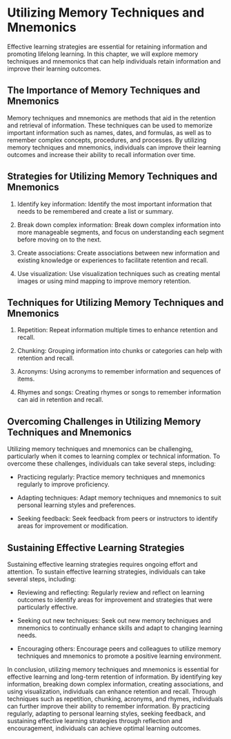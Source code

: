Utilizing Memory Techniques and Mnemonics
===================================================================================

Effective learning strategies are essential for retaining information and promoting lifelong learning. In this chapter, we will explore memory techniques and mnemonics that can help individuals retain information and improve their learning outcomes.

The Importance of Memory Techniques and Mnemonics
-------------------------------------------------

Memory techniques and mnemonics are methods that aid in the retention and retrieval of information. These techniques can be used to memorize important information such as names, dates, and formulas, as well as to remember complex concepts, procedures, and processes. By utilizing memory techniques and mnemonics, individuals can improve their learning outcomes and increase their ability to recall information over time.

Strategies for Utilizing Memory Techniques and Mnemonics
--------------------------------------------------------

1. Identify key information: Identify the most important information that needs to be remembered and create a list or summary.

2. Break down complex information: Break down complex information into more manageable segments, and focus on understanding each segment before moving on to the next.

3. Create associations: Create associations between new information and existing knowledge or experiences to facilitate retention and recall.

4. Use visualization: Use visualization techniques such as creating mental images or using mind mapping to improve memory retention.

Techniques for Utilizing Memory Techniques and Mnemonics
--------------------------------------------------------

1. Repetition: Repeat information multiple times to enhance retention and recall.

2. Chunking: Grouping information into chunks or categories can help with retention and recall.

3. Acronyms: Using acronyms to remember information and sequences of items.

4. Rhymes and songs: Creating rhymes or songs to remember information can aid in retention and recall.

Overcoming Challenges in Utilizing Memory Techniques and Mnemonics
------------------------------------------------------------------

Utilizing memory techniques and mnemonics can be challenging, particularly when it comes to learning complex or technical information. To overcome these challenges, individuals can take several steps, including:

* Practicing regularly: Practice memory techniques and mnemonics regularly to improve proficiency.

* Adapting techniques: Adapt memory techniques and mnemonics to suit personal learning styles and preferences.

* Seeking feedback: Seek feedback from peers or instructors to identify areas for improvement or modification.

Sustaining Effective Learning Strategies
----------------------------------------

Sustaining effective learning strategies requires ongoing effort and attention. To sustain effective learning strategies, individuals can take several steps, including:

* Reviewing and reflecting: Regularly review and reflect on learning outcomes to identify areas for improvement and strategies that were particularly effective.

* Seeking out new techniques: Seek out new memory techniques and mnemonics to continually enhance skills and adapt to changing learning needs.

* Encouraging others: Encourage peers and colleagues to utilize memory techniques and mnemonics to promote a positive learning environment.

In conclusion, utilizing memory techniques and mnemonics is essential for effective learning and long-term retention of information. By identifying key information, breaking down complex information, creating associations, and using visualization, individuals can enhance retention and recall. Through techniques such as repetition, chunking, acronyms, and rhymes, individuals can further improve their ability to remember information. By practicing regularly, adapting to personal learning styles, seeking feedback, and sustaining effective learning strategies through reflection and encouragement, individuals can achieve optimal learning outcomes.
